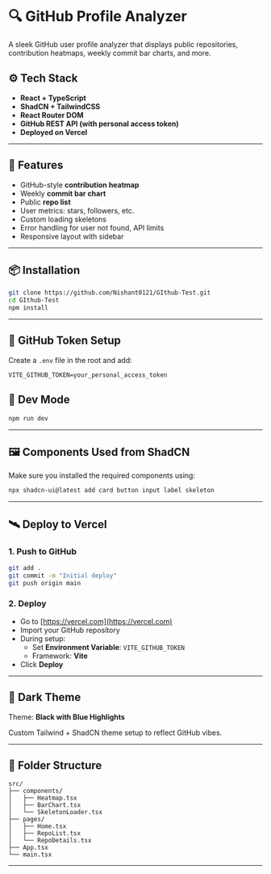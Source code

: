 # 🔍 GitHub Profile Analyzer

A sleek GitHub user profile analyzer that displays public repositories, contribution heatmaps, weekly commit bar charts, and more.

## ⚙️ Tech Stack

- **React + TypeScript**
- **ShadCN + TailwindCSS**
- **React Router DOM**
- **GitHub REST API (with personal access token)**
- **Deployed on Vercel**

---

## 🚀 Features

- GitHub-style **contribution heatmap**
- Weekly **commit bar chart**
- Public **repo list**
- User metrics: stars, followers, etc.
- Custom loading skeletons
- Error handling for user not found, API limits
- Responsive layout with sidebar

---

## 📦 Installation

```bash
git clone https://github.com/Nishant0121/GIthub-Test.git
cd GIthub-Test
npm install
```

---

## 🔐 GitHub Token Setup

Create a `.env` file in the root and add:

```env
VITE_GITHUB_TOKEN=your_personal_access_token
```

## 🧪 Dev Mode

```bash
npm run dev
```

---

## 🖼️ Components Used from ShadCN

Make sure you installed the required components using:

```bash
npx shadcn-ui@latest add card button input label skeleton
```

---

## 🛰️ Deploy to Vercel

### 1. Push to GitHub

```bash
git add .
git commit -m "Initial deploy"
git push origin main
```

### 2. Deploy

- Go to [https://vercel.com](https://vercel.com)
- Import your GitHub repository
- During setup:
  - Set **Environment Variable**: `VITE_GITHUB_TOKEN`
  - Framework: **Vite**
- Click **Deploy**

---

## 🌌 Dark Theme

Theme: **Black with Blue Highlights**

Custom Tailwind + ShadCN theme setup to reflect GitHub vibes.

---

## 🧊 Folder Structure

```
src/
├── components/
│   ├── Heatmap.tsx
│   ├── BarChart.tsx
│   └── SkeletonLoader.tsx
├── pages/
│   ├── Home.tsx
│   ├── RepoList.tsx
│   └── RepoDetails.tsx
├── App.tsx
└── main.tsx
```

---

